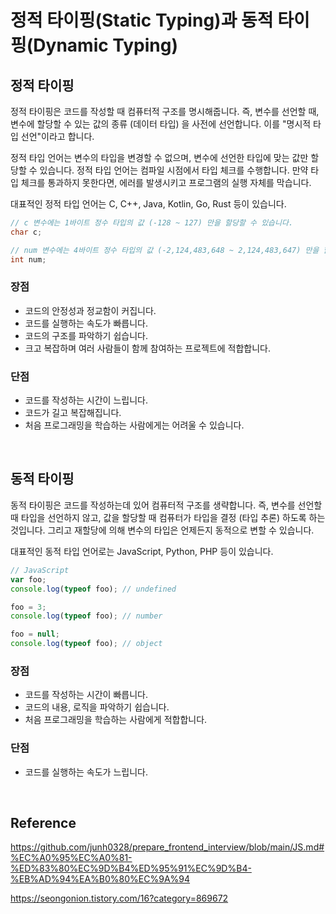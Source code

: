 # 정적 타이핑(Static Typing)과 동적 타이핑(Dynamic Typing)

## 정적 타이핑

정적 타이핑은 코드를 작성할 때 컴퓨터적 구조를 명시해줍니다. 즉, 변수를 선언할 때, 변수에 할당할 수 있는 값의 종류 (데이터 타입) 을 사전에 선언합니다. 이를 "명시적 타입 선언"이라고 합니다.

정적 타입 언어는 변수의 타입을 변경할 수 없으며, 변수에 선언한 타입에 맞는 값만 할당할 수 있습니다. 정적 타입 언어는 컴파일 시점에서 타입 체크를 수행합니다. 만약 타입 체크를 통과하지 못한다면, 에러를 발생시키고 프로그램의 실행 자체를 막습니다.

대표적인 정적 타입 언어는 C, C++, Java, Kotlin, Go, Rust 등이 있습니다.

```c
// c 변수에는 1바이트 정수 타입의 값 (-128 ~ 127) 만을 할당할 수 있습니다.
char c;

// num 변수에는 4바이트 정수 타입의 값 (-2,124,483,648 ~ 2,124,483,647) 만을 할당할 수 있습니다.
int num;
```

### 장점

-   코드의 안정성과 정교함이 커집니다.
-   코드를 실행하는 속도가 빠릅니다.
-   코드의 구조를 파악하기 쉽습니다.
-   크고 복잡하며 여러 사람들이 함께 참여하는 프로젝트에 적합합니다.

### 단점

-   코드를 작성하는 시간이 느립니다.
-   코드가 길고 복잡해집니다.
-   처음 프로그래밍을 학습하는 사람에게는 어려울 수 있습니다.

<br>

## 동적 타이핑

동적 타이핑은 코드를 작성하는데 있어 컴퓨터적 구조를 생략합니다. 즉, 변수를 선언할 때 타입을 선언하지 않고, 값을 할당할 때 컴퓨터가 타입을 결정 (타입 추론) 하도록 하는 것입니다. 그리고 재할당에 의해 변수의 타입은 언제든지 동적으로 변할 수 있습니다.

대표적인 동적 타입 언어로는 JavaScript, Python, PHP 등이 있습니다.

```javascript
// JavaScript
var foo;
console.log(typeof foo); // undefined

foo = 3;
console.log(typeof foo); // number

foo = null;
console.log(typeof foo); // object
```

### 장점

-   코드를 작성하는 시간이 빠릅니다.
-   코드의 내용, 로직을 파악하기 쉽습니다.
-   처음 프로그래밍을 학습하는 사람에게 적합합니다.

### 단점

-   코드를 실행하는 속도가 느립니다.

<br>

## Reference

https://github.com/junh0328/prepare_frontend_interview/blob/main/JS.md#%EC%A0%95%EC%A0%81-%ED%83%80%EC%9D%B4%ED%95%91%EC%9D%B4-%EB%AD%94%EA%B0%80%EC%9A%94

https://seongonion.tistory.com/16?category=869672
